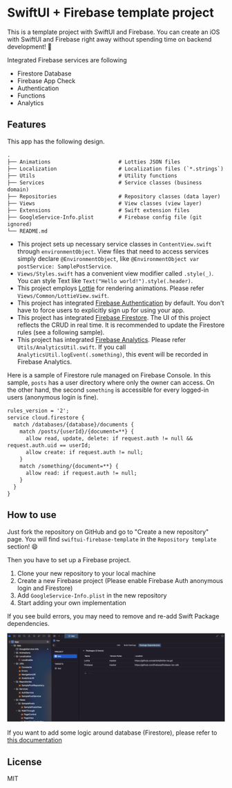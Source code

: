 # SwiftUI + Firebase template project

This is a template project with SwiftUI and Firebase. You can create an iOS with SwiftUI and Firebase right away without spending time on backend development! :rocket:

Integrated Firebase services are following
- Firestore Database
- Firebase App Check
- Authentication
- Functions
- Analytics

## Features

This app has the following design.

```
.
├── Animations                      # Lotties JSON files
├── Localization                    # Localization files (`*.strings`)
├── Utils                           # Utility functions 
├── Services                        # Service classes (business domain)
├── Repositories                    # Repository classes (data layer)
├── Views                           # View classes (view layer)
├── Extensions                      # Swift extension files
├── GoogleService-Info.plist        # Firebase config file (git ignored)
└── README.md
```

- This project sets up necessary service classes in `ContentView.swift` through `environmentObject`. View files that need to access services simply declare `@EnvironmentObject`, like `@EnvironmentObject var postService: SamplePostService`.
- `Views/Styles.swift` has a convenient view modifier called `.style(_)`. You can style Text like `Text("Hello world!").style(.header)`.
- This project employs [Lottie](https://github.com/airbnb/lottie-ios) for rendering animations. Please refer `Views/Common/LottieView.swift`.
- This project has integrated [Firebase Authentication](https://firebase.google.com/docs/auth) by default. You don't have to force users to explicitly sign up for using your app.
- This project has integrated [Firebase Firestore](https://firebase.google.com/docs/firestore). The UI of this project reflects the CRUD in real time. It is recommended to update the Firestore rules (see a following sample).
- This project has integrated [Firebase Analytics](https://firebase.google.com/docs/analytics). Please refer `Utils/AnalyticsUtil.swift`. If you call `AnalyticsUtil.logEvent(.something)`, this event will be recorded in Firebase Analytics.


Here is a sample of Firestore rule managed on Firebase Console. In this sample, `posts` has a user directory where only the owner can access. On the other hand, the second `something` is accessible for every logged-in users (anonymous login is fine).

```
rules_version = '2';
service cloud.firestore {
  match /databases/{database}/documents {
    match /posts/{userId}/{document=**} {
      allow read, update, delete: if request.auth != null && request.auth.uid == userId;
      allow create: if request.auth != null;
    }
    match /something/{document=**} {
      allow read: if request.auth != null;
    }
  }
}
```

## How to use

Just fork the repository on GitHub and go to "Create a new repository" page. You will find `swiftui-firebase-template` in the `Repository template` section! :smile:

Then you have to set up a Firebase project.

1. Clone your new repository to your local machine
2. Create a new Firebase project (Please enable Firebase Auth anonymous login and Firestore)
3. Add `GoogleService-Info.plist` in the new repository
4. Start adding your own implementation

If you see build errors, you may need to remove and re-add Swift Package dependencies.

![img](docs/package.png)

If you want to add some logic around database (Firestore), please refer to [this documentation](https://firebase.google.com/docs/functions)


## License

MIT
